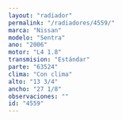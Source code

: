 ```yaml
---
layout: "radiador"
permalink: "/radiadores/4559/"
marca: "Nissan"
modelo: "Sentra"
ano: "2006"
motor: "L4 1.8"
transmision: "Estándar"
parte: "63524"
clima: "Con clima"
alto: "13 3/4"
ancho: "27 1/8"
observaciones: ""
id: "4559"
---
```


